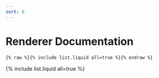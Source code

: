 ```yaml
---
sort: 6
---
```


# Renderer Documentation

```
{% raw %}{% include list.liquid all=true %}{% endraw %}
```

{% include list.liquid all=true %}


